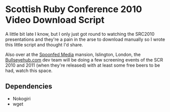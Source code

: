 Scottish Ruby Conference 2010 Video Download Script
============================================

A little bit late I know, but I only just got round to watching the SRC2010 presentations and they're a pain in the arse to download manually so I wrote this little script and thought I'd share.

Also over at the [Spoonfed Media](http://www.spoonfed.co.uk) mansion, Islington, London, the [Bullseyehub.com](http://www.bullseyehub.com) dev team will be doing a few screening events of the SCR 2010 and 2011 (when they're released) with at least some free beers to be had, watch this space.

Dependencies
-------------

* Nokogiri
* wget